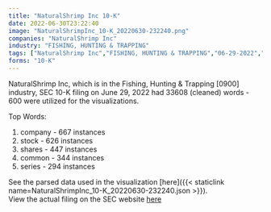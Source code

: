 ```yaml
---
title: "NaturalShrimp Inc 10-K"
date: 2022-06-30T23:22:40
image: "NaturalShrimpInc_10-K_20220630-232240.png"
companies: "NaturalShrimp Inc"
industry: "FISHING, HUNTING & TRAPPING"
tags: ["NaturalShrimp Inc","FISHING, HUNTING & TRAPPING","06-29-2022","10-K"]
forms: "10-K"
---
```

NaturalShrimp Inc, which is in the Fishing, Hunting & Trapping [0900] industry, SEC 10-K filing on June 29, 2022 had 33608 (cleaned) words - 600 were utilized for the visualizations.

Top Words:
1. company - 667 instances
2. stock - 626 instances
3. shares - 447 instances
4. common - 344 instances
5. series - 294 instances


See the parsed data used in the visualization [here]({{< staticlink name=NaturalShrimpInc_10-K_20220630-232240.json >}}).  
View the actual filing on the SEC website [here](https://www.sec.gov/Archives/edgar/data/1465470/0001493152-22-018121.txt)
